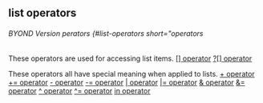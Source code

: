 ## list operators 
###### BYOND Version perators {#list-operators short="operators


These operators are used for accessing list items.
[[] operator](/ref/operator/%5B%5D.md) 
[?[] operator](/ref/operator/%3F%5B%5D.md) 


These operators all have special meaning when applied to lists.
[+ operator](/ref/operator/+.md) 
[+= operator](/ref/operator/+=.md) 
[- operator](/ref/operator/-.md) 
[-= operator](/ref/operator/-=.md) 
[\| operator](/ref/operator/%7C.md) 
[\|= operator](/ref/operator/%7C=.md) 
[& operator](/ref/operator/&.md) 
[&= operator](/ref/operator/&=.md) 
[\^ operator](/ref/operator/%5E.md) 
[\^= operator](/ref/operator/%5E=.md) 
[in operator](/ref/operator/in.md) 